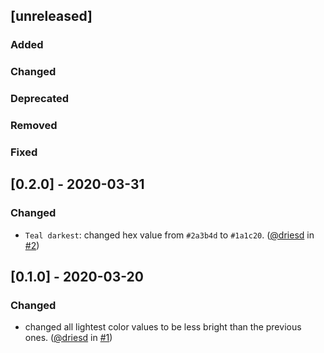 ## [unreleased]

### Added

### Changed

### Deprecated

### Removed

### Fixed


## [0.2.0] - 2020-03-31

### Changed

- `Teal darkest`: changed hex value from `#2a3b4d` to `#1a1c20`. ([@driesd](https://github.com/driesd) in [#2](https://github.com/teamleadercrm/ui-colors/pull/2))


## [0.1.0] - 2020-03-20

### Changed

- changed all lightest color values to be less bright than the previous ones. ([@driesd](https://github.com/driesd) in [#1](https://github.com/teamleadercrm/ui-colors/pull/1))
